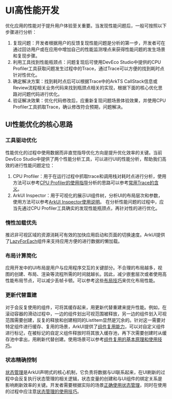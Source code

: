 # UI高性能开发
<!--Kit: ArkUI-->
<!--Subsystem: ArkUI-->
<!--Owner: @wild-mucor-->
<!--Designer: @wild-mucor-->
<!--Tester: @sally__-->
<!--Adviser: @ge-yafang-->

优化应用的性能对于提升用户体验至关重要。当发现性能问题后，一般可按照以下步骤进行分析：
1. 复现问题：开发者根据用户的反馈复现性能问题是分析的第一步，开发者可在通过回访用户或在应用中增加自己的性能监测埋点来获得性能问题的发生场景和复现步骤。
2. 利用工具找到性能瓶颈点：问题复现后可使用DevEco Studio中提供的CPU Profiler工具获取问题发生过程中的Trace，通过Trace可以方便的找到耗时点针对性优化。
3. 确定解决方案：找到耗时点后可以根据Trace中的ArkTS CallStack信息或Review流程相关业务代码来找到瓶颈点相关的实现，根据下面的核心优化思路对问题代码进行优化。
4. 验证解决效果：优化代码修改后，应重新复现问题场景体验效果，并使用CPU Profiler工具抓取Trace，确认修改符合预期，问题解决。

## UI性能优化的核心思路

### 工具驱动优化
性能优化的过程中使用数据而非直觉指导优化方向是提升优化效率的关键。当前DevEco Studio中提供了两个性能分析工具，可以进行UI的性能分析，帮助我们高效的进行性能问题定位：
1. CPU Profiler：用于在运行过程中抓取trace和调用栈对耗时点进行分析，使用方法可以参考<!--RP1-->[CPU Profiler的使用指导](../performance/application-performance-analysis.md)<!--RP1End-->分析的思路可以参考<!--RP2-->[常用Trace的含义](../performance/common-trace-using-instructions.md)<!--RP2End-->。
2. ArkUI Inspector：用于可视化的展示UI组件树，分析UI的布局层次和参数，使用方法可以参考<!--RP3-->[ArkUI Inspector使用说明](../performance/arkUI-inspector.md)<!--RP3End-->。
在分析性能问题的过程中，应当先通过CPU Profiler工具确实的发现性能瓶颈点，再针对性的进行优化。

### 惰性加载优先
推迟非可视区域的资源消耗可有效的加快应用启动和页面的切换速度。ArkUI提供了[LazyForEach](state-management/arkts-rendering-control-lazyforeach.md)组件来支持应用方便的进行数据的懒加载。

### 布局计算简化
应用开发中的UI布局是用户与应用程序交互的关键部分。不合理的布局越多，视图的创建、布局、渲染等流程所需的时间就越长。因此，减少嵌套层次或者使用高性能布局节点，可以减少丢帧卡顿。可以参考这些<!--RP4-->[布局技巧](../performance/reduce-view-nesting-levels.md)来优化布局性能<!--RP4End-->。

### 更新代替重建
对于会反复使用的组件，可将其缓存起来，用更新代替重建来提升性能。例如，在滚动容器的滑动过程中，一边的组件划出可视范围被释放，另一边的组件划入可视范围需要创建，反复的释放和创建相同的ListItem显然是冗余的。针对这一需要对特定组件进行缓存、复用的场景，ArkUI提供了[组件复用能力](state-management/arkts-reusable.md)，可以对自定义组件进行标记，在被标记的自定义组件释放时将其放入缓存池，再下次需要创建时从缓存池中拿出，用刷新代替创建。使用场景可以参考<!--RP5-->[组件复用的基本原理和使用技巧](../performance/component-reuse-overview.md)<!--RP5End-->。

### 状态精确控制
[状态管理](state-management/arkts-state-management-overview.md)是ArkUI声明式的核心机制，它负责将数据与UI联系起来，在UI刷新的过程中会反复执行状态管理的相关逻辑，状态变量的创建和与UI组件的绑定关系是影响刷新效率的关键。开发者需要根据实际的场景[正确使用状态管理](state-management/properly-use-state-management-to-develope.md)，同时在使用的过程中应注意[状态管理的使用技巧](state-management/arkts-state-management-best-practices.md)。
